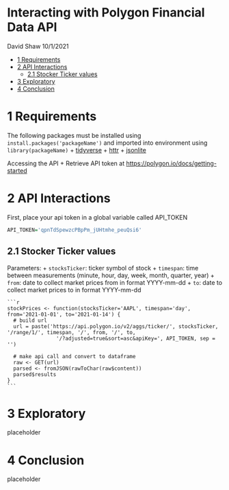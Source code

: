 Interacting with Polygon Financial Data API
================
David Shaw
10/1/2021

-   [1 Requirements](#requirements)
-   [2 API Interactions](#api-interactions)
    -   [2.1 Stocker Ticker values](#stocker-ticker-values)
-   [3 Exploratory](#exploratory)
-   [4 Conclusion](#conclusion)

# 1 Requirements

The following packages must be installed using
`install.packages('packageName')` and imported into environment using
`library(packageName)` + [tidyverse](https://www.tidyverse.org/) +
[httr](https://cran.r-project.org/web/packages/httr/vignettes/quickstart.html)
+
[jsonlite](https://cran.r-project.org/web/packages/jsonlite/vignettes/json-aaquickstart.html)

Accessing the API + Retrieve API token at
<https://polygon.io/docs/getting-started>

# 2 API Interactions

First, place your api token in a global variable called API_TOKEN

``` r
API_TOKEN='qpnTdSpewzcPBpPm_jUHtmhe_peuQsi6'
```

## 2.1 Stocker Ticker values

Parameters: + `stocksTicker`: ticker symbol of stock + `timespan`: time
between measurements (minute, hour, day, week, month, quarter, year) +
`from`: date to collect market prices from in format YYYY-mm-dd + `to`:
date to collect market prices to in format YYYY-mm-dd

    ```r
    stockPrices <- function(stocksTicker='AAPL', timespan='day', from='2021-01-01', to='2021-01-14') {
      # build url
      url = paste('https://api.polygon.io/v2/aggs/ticker/', stocksTicker, '/range/1/', timespan, '/', from, '/', to,
                    '/?adjusted=true&sort=asc&apiKey=', API_TOKEN, sep = '')
      
      # make api call and convert to dataframe
      raw <- GET(url)
      parsed <- fromJSON(rawToChar(raw$content))
      parsed$results
    }
    ```

# 3 Exploratory

placeholder

# 4 Conclusion

placeholder
